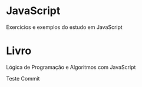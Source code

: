 # JavaScript

Exercícios e exemplos do estudo em JavaScript

# Livro
Lógica de Programação e Algoritmos com JavaScript

Teste Commit 